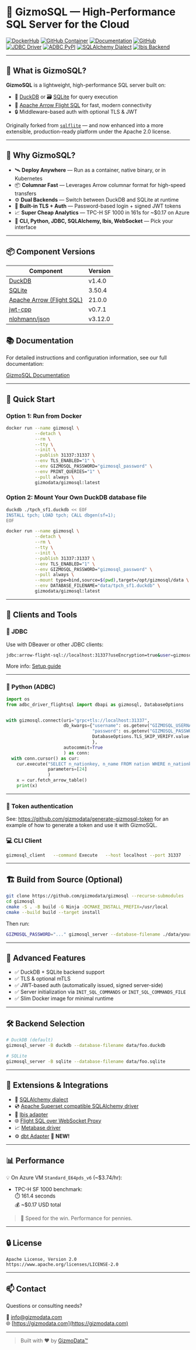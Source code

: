 # 🚀 GizmoSQL — High-Performance SQL Server for the Cloud

[![DockerHub](https://img.shields.io/badge/dockerhub-image-green.svg?logo=Docker)](https://hub.docker.com/r/gizmodata/gizmosql)
[![GitHub Container](https://img.shields.io/badge/github--package-container--image-green.svg?logo=Docker)](https://github.com/gizmodata/gizmosql/pkgs/container/gizmosql)
[![Documentation](https://img.shields.io/badge/Documentation-dev-yellow.svg)](https://arrow.apache.org/docs/format/FlightSql.html)
[![GitHub](https://img.shields.io/badge/GitHub-gizmodata%2Fgizmosql-blue.svg?logo=Github)](https://github.com/gizmodata/gizmosql)
[![JDBC Driver](https://img.shields.io/badge/Arrow%20JDBC%20Driver-download%20artifact-red?logo=Apache%20Maven)](https://search.maven.org/search?q=a:flight-sql-jdbc-driver)
[![ADBC PyPI](https://img.shields.io/badge/PyPI-Arrow%20ADBC%20Flight%20SQL%20driver-blue?logo=PyPI)](https://pypi.org/project/adbc-driver-flightsql/)
[![SQLAlchemy Dialect](https://img.shields.io/badge/PyPI-GizmoSQL%20SQLAlchemy%20Dialect-blue?logo=PyPI)](https://pypi.org/project/sqlalchemy-gizmosql-adbc-dialect/)
[![Ibis Backend](https://img.shields.io/badge/PyPI-GizmoSQL%20Ibis%20Backend-blue?logo=PyPI)](https://pypi.org/project/ibis-gizmosql/)

---

## 🌟 What is GizmoSQL?

**GizmoSQL** is a lightweight, high-performance SQL server built on:

- 🦆 [DuckDB](https://duckdb.org) or 🗃️ [SQLite](https://sqlite.org) for query execution
- 🚀 [Apache Arrow Flight SQL](https://arrow.apache.org/docs/format/FlightSql.html) for fast, modern connectivity
- 🔒 Middleware-based auth with optional TLS & JWT

Originally forked from [`sqlflite`](https://github.com/voltrondata/sqlflite) — and now enhanced into a more extensible, production-ready platform under the Apache 2.0 license.

---

## 🧠 Why GizmoSQL?

- 🛰️ **Deploy Anywhere** — Run as a container, native binary, or in Kubernetes
- 📦 **Columnar Fast** — Leverages Arrow columnar format for high-speed transfers
- ⚙️ **Dual Backends** — Switch between DuckDB and SQLite at runtime
- 🔐 **Built-in TLS + Auth** — Password-based login + signed JWT tokens
- 📈 **Super Cheap Analytics** — TPC-H SF 1000 in 161s for ~$0.17 on Azure
- 🧪 **CLI, Python, JDBC, SQLAlchemy, Ibis, WebSocket** — Pick your interface

---

## 📦 Component Versions

| Component                                                                        | Version  |
|----------------------------------------------------------------------------------|----------|
| [DuckDB](https://duckdb.org)                                                     | v1.4.0   |
| [SQLite](https://sqlite.org)                                                     | 3.50.4   |
| [Apache Arrow (Flight SQL)](https://arrow.apache.org/docs/format/FlightSql.html) | 21.0.0   |
| [jwt-cpp](https://thalhammer.github.io/jwt-cpp/)                                 | v0.7.1   |
| [nlohmann/json](https://json.nlohmann.me)                                        | v3.12.0  |

## 📚 Documentation

For detailed instructions and configuration information, see our full documentation:

[GizmoSQL Documentation](docs/documentation.md)

---

## 🚀 Quick Start

### Option 1: Run from Docker

```bash
docker run --name gizmosql \
           --detach \
           --rm \
           --tty \
           --init \
           --publish 31337:31337 \
           --env TLS_ENABLED="1" \
           --env GIZMOSQL_PASSWORD="gizmosql_password" \
           --env PRINT_QUERIES="1" \
           --pull always \
           gizmodata/gizmosql:latest
```

### Option 2: Mount Your Own DuckDB database file

```bash
duckdb ./tpch_sf1.duckdb << EOF
INSTALL tpch; LOAD tpch; CALL dbgen(sf=1);
EOF

docker run --name gizmosql \
           --detach \
           --rm \
           --tty \
           --init \
           --publish 31337:31337 \
           --env TLS_ENABLED="1" \
           --env GIZMOSQL_PASSWORD="gizmosql_password" \
           --pull always \
           --mount type=bind,source=$(pwd),target=/opt/gizmosql/data \
           --env DATABASE_FILENAME="data/tpch_sf1.duckdb" \
           gizmodata/gizmosql:latest
```

---

## 🧰 Clients and Tools

### 🔗 JDBC

Use with DBeaver or other JDBC clients:

```bash
jdbc:arrow-flight-sql://localhost:31337?useEncryption=true&user=gizmosql_username&password=gizmosql_password&disableCertificateVerification=true
```

More info: [Setup guide](https://github.com/gizmodata/setup-arrow-jdbc-driver-in-dbeaver)

---

### 🐍 Python (ADBC)

```python
import os
from adbc_driver_flightsql import dbapi as gizmosql, DatabaseOptions


with gizmosql.connect(uri="grpc+tls://localhost:31337",
                      db_kwargs={"username": os.getenv("GIZMOSQL_USERNAME", "gizmosql_username"),
                                 "password": os.getenv("GIZMOSQL_PASSWORD", "gizmosql_password"),
                                 DatabaseOptions.TLS_SKIP_VERIFY.value: "true"  # Not needed if you use a trusted CA-signed TLS cert
                                 },
                      autocommit=True
                      ) as conn:
  with conn.cursor() as cur:
    cur.execute("SELECT n_nationkey, n_name FROM nation WHERE n_nationkey = ?",
                parameters=[24]
                )
    x = cur.fetch_arrow_table()
    print(x)
```

---

### 🔑 Token authentication
See: https://github.com/gizmodata/generate-gizmosql-token for an example of how to generate a token and use it with GizmoSQL.

### 💻 CLI Client

```bash
gizmosql_client   --command Execute   --host localhost --port 31337   --username gizmosql_username   --password gizmosql_password   --query "SELECT version()"   --use-tls --tls-skip-verify
```

---

## 🏗️ Build from Source (Optional)

```bash
git clone https://github.com/gizmodata/gizmosql --recurse-submodules
cd gizmosql
cmake -S . -B build -G Ninja -DCMAKE_INSTALL_PREFIX=/usr/local
cmake --build build --target install
```

Then run:

```bash
GIZMOSQL_PASSWORD="..." gizmosql_server --database-filename ./data/your.db --print-queries
```

---

## 🧪 Advanced Features

- ✅ DuckDB + SQLite backend support
- ✅ TLS & optional mTLS
- ✅ JWT-based auth (automatically issued, signed server-side)
- ✅ Server initialization via `INIT_SQL_COMMANDS` or `INIT_SQL_COMMANDS_FILE`
- ✅ Slim Docker image for minimal runtime

---

## 🛠 Backend Selection

```bash
# DuckDB (default)
gizmosql_server -B duckdb --database-filename data/foo.duckdb

# SQLite
gizmosql_server -B sqlite --database-filename data/foo.sqlite
```

---

## 🧩 Extensions & Integrations

- 🔌 [SQLAlchemy dialect](https://github.com/gizmodata/sqlalchemy-gizmosql-adbc-dialect)
- 💿 [Apache Superset compatible SQLAlchemy driver](https://github.com/gizmodata/superset-sqlalchemy-gizmosql-adbc-dialect)
- 🔌 [Ibis adapter](https://github.com/gizmodata/ibis-gizmosql)
- 🌐 [Flight SQL over WebSocket Proxy](https://github.com/gizmodata/flight-sql-websocket-proxy)
- 📈 [Metabase driver](https://github.com/J0hnG4lt/metabase-flightsql-driver)
- ⚙️ [dbt Adapter](https://github.com/gizmodata/dbt-gizmosql) 🚀 **NEW!**

---

## 📊 Performance

💡 On Azure VM `Standard_E64pds_v6` (~$3.74/hr):

- TPC-H SF 1000 benchmark:  
  ⏱️ 161.4 seconds  
  💰 ~$0.17 USD total

> 🏁 Speed for the win. Performance for pennies.

---

## 🔒 License

```
Apache License, Version 2.0
https://www.apache.org/licenses/LICENSE-2.0
```

---

## 📫 Contact

Questions or consulting needs?

📧 info@gizmodata.com  
🌐 [https://gizmodata.com](https://gizmodata.com)

---

> Built with ❤️ by [GizmoData™](https://gizmodata.com)
